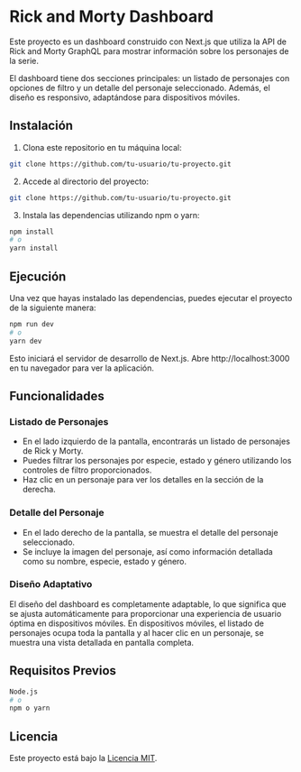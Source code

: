 # Rick and Morty Dashboard

Este proyecto es un dashboard construido con Next.js que utiliza la API de Rick and Morty GraphQL para mostrar información sobre los personajes de la serie.

El dashboard tiene dos secciones principales: un listado de personajes con opciones de filtro y un detalle del personaje seleccionado. Además, el diseño es responsivo, adaptándose para dispositivos móviles.

## Instalación

1. Clona este repositorio en tu máquina local:

```bash
git clone https://github.com/tu-usuario/tu-proyecto.git
```

2. Accede al directorio del proyecto:

```bash
git clone https://github.com/tu-usuario/tu-proyecto.git
```

3. Instala las dependencias utilizando npm o yarn:

```bash
npm install
# o
yarn install
```

## Ejecución

Una vez que hayas instalado las dependencias, puedes ejecutar el proyecto de la siguiente manera:

```bash
npm run dev
# o
yarn dev
```

Esto iniciará el servidor de desarrollo de Next.js. Abre http://localhost:3000 en tu navegador para ver la aplicación.

## Funcionalidades

### Listado de Personajes

- En el lado izquierdo de la pantalla, encontrarás un listado de personajes de Rick y Morty.
- Puedes filtrar los personajes por especie, estado y género utilizando los controles de filtro proporcionados.
- Haz clic en un personaje para ver los detalles en la sección de la derecha.

### Detalle del Personaje

- En el lado derecho de la pantalla, se muestra el detalle del personaje seleccionado.
- Se incluye la imagen del personaje, así como información detallada como su nombre, especie, estado y género.

### Diseño Adaptativo

El diseño del dashboard es completamente adaptable, lo que significa que se ajusta automáticamente para proporcionar una experiencia de usuario óptima en dispositivos móviles. En dispositivos móviles, el listado de personajes ocupa toda la pantalla y al hacer clic en un personaje, se muestra una vista detallada en pantalla completa.

## Requisitos Previos

```bash
Node.js
# o
npm o yarn
```

## Licencia

Este proyecto está bajo la [Licencia MIT](https://choosealicense.com/licenses/mit/).
